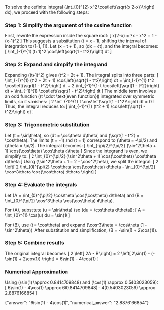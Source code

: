 
To solve the definite integral \(\int_{0}^{2} x^2 \cos\left(\sqrt{x(2-x)}\right) dx\), we proceed with the following steps:

### Step 1: Simplify the argument of the cosine function
First, rewrite the expression inside the square root:
\[
x(2-x) = 2x - x^2 = 1 - (x-1)^2
\]
This suggests a substitution \(t = x - 1\), shifting the interval of integration to \([-1, 1]\). Let \(x = t + 1\), so \(dx = dt\), and the integral becomes:
\[
\int_{-1}^{1} (t+1)^2 \cos\left(\sqrt{1 - t^2}\right) dt
\]

### Step 2: Expand and simplify the integrand
Expanding \((t+1)^2\) gives \(t^2 + 2t + 1\). The integral splits into three parts:
\[
\int_{-1}^{1} (t^2 + 2t + 1) \cos\left(\sqrt{1 - t^2}\right) dt = \int_{-1}^{1} t^2 \cos\left(\sqrt{1 - t^2}\right) dt + 2 \int_{-1}^{1} t \cos\left(\sqrt{1 - t^2}\right) dt + \int_{-1}^{1} \cos\left(\sqrt{1 - t^2}\right) dt
\]
The middle term involves an odd function (\(t \cdot \text{even function}\)) integrated over symmetric limits, so it vanishes:
\[
2 \int_{-1}^{1} t \cos\left(\sqrt{1 - t^2}\right) dt = 0
\]
Thus, the integral reduces to:
\[
\int_{-1}^{1} (t^2 + 1) \cos\left(\sqrt{1 - t^2}\right) dt
\]

### Step 3: Trigonometric substitution
Let \(t = \sin\theta\), so \(dt = \cos\theta d\theta\) and \(\sqrt{1 - t^2} = \cos\theta\). The limits \(t = -1\) and \(t = 1\) correspond to \(\theta = -\pi/2\) and \(\theta = \pi/2\). The integral becomes:
\[
\int_{-\pi/2}^{\pi/2} (\sin^2\theta + 1) \cos(\cos\theta) \cos\theta d\theta
\]
Since the integrand is even, we simplify to:
\[
2 \int_{0}^{\pi/2} (\sin^2\theta + 1) \cos(\cos\theta) \cos\theta d\theta
\]
Using \(\sin^2\theta + 1 = 2 - \cos^2\theta\), we split the integral:
\[
2 \left[ 2 \int_{0}^{\pi/2} \cos\theta \cos(\cos\theta) d\theta - \int_{0}^{\pi/2} \cos^3\theta \cos(\cos\theta) d\theta \right]
\]

### Step 4: Evaluate the integrals
Let \(A = \int_{0}^{\pi/2} \cos\theta \cos(\cos\theta) d\theta\) and \(B = \int_{0}^{\pi/2} \cos^3\theta \cos(\cos\theta) d\theta\).

For \(A\), substitute \(u = \sin\theta\) (so \(du = \cos\theta d\theta\)):
\[
A = \int_{0}^{1} \cos(u) du = \sin(1)
\]

For \(B\), use \(t = \cos\theta\) and expand \(\cos^3\theta = \cos\theta (1 - \sin^2\theta)\). After substitution and simplification, \(B = -\sin(1) + 2\cos(1)\).

### Step 5: Combine results
The original integral becomes:
\[
2 \left[ 2A - B \right] = 2 \left[ 2\sin(1) - (-\sin(1) + 2\cos(1)) \right] = 6\sin(1) - 4\cos(1)
\]

### Numerical Approximation
Using \(\sin(1) \approx 0.8414709848\) and \(\cos(1) \approx 0.5403023059\):
\[
6\sin(1) - 4\cos(1) \approx 6(0.8414709848) - 4(0.5403023059) \approx 2.8876166854
\]

{"answer": "6\\sin(1) - 4\\cos(1)", "numerical_answer": "2.8876166854"}